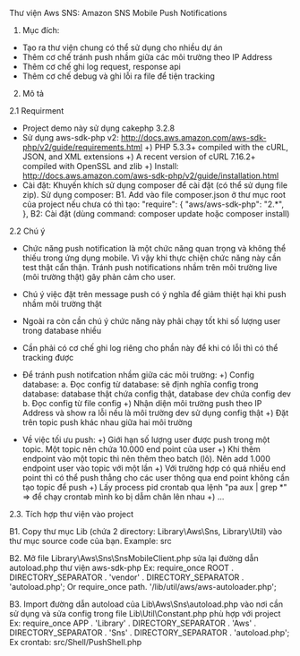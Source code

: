 Thư viện Aws SNS: Amazon SNS Mobile Push Notifications

1. Mục đích: 
- Tạo ra thư viện chung có thể sử dụng cho nhiều dự án
- Thêm cơ chế tránh push nhầm giữa các môi trường theo IP Address
- Thêm cơ chế ghi log request, response api
- Thêm cơ chế debug và ghi lỗi ra file để tiện tracking

2. Mô tả

2.1 Requirment
- Project demo này sử dụng cakephp 3.2.8
- Sử dụng aws-sdk-php v2: http://docs.aws.amazon.com/aws-sdk-php/v2/guide/requirements.html
+) PHP 5.3.3+ compiled with the cURL, JSON, and XML extensions
+) A recent version of cURL 7.16.2+ compiled with OpenSSL and zlib
+) Install: http://docs.aws.amazon.com/aws-sdk-php/v2/guide/installation.html
- Cài đặt: Khuyến khích sử dụng composer để cài đặt (có thể sử dụng file zip).
Sử dụng composer:
B1. Add vào file composer.json ở thư mục root của project nếu chưa có thì tạo:
    "require": {
        "aws/aws-sdk-php": "2.*",
    },
B2: Cài đặt (dùng command: composer update hoặc composer install)

2.2 Chú ý
- Chức năng push notification là một chức năng quan trọng và không thể thiếu trong ứng dụng mobile. Vì vậy khi thực chiện chức năng này cần test thật cẩn thận. Tránh push notifications nhầm trên môi trường live (môi trường thật) gây phản cảm cho user.
- Chú ý việc đặt trên message push có ý nghĩa để giảm thiệt hại khi push nhầm môi trường thật
- Ngoài ra còn cần chú ý chức năng này phải chạy tốt khi số lượng user trong database nhiều
- Cần phải có cơ chế ghi log riêng cho phần này để khi có lỗi thì có thể tracking được
- Để tránh push notifcation nhầm giữa các môi trường:
+) Config database: 
a. Đọc config từ database: sẽ định nghĩa config trong database: database thật chứa config thật, database dev chứa config dev
b. Đọc config từ file config
+) Nhận diện môi trường push theo IP Address và show ra lỗi nếu là môi trường dev sử dụng config thật
+) Đặt trên topic push khác nhau giữa hai môi trường

- Về việc tối ưu push:
+) Giới hạn số lượng user được push trong một topic. Một topic nên chứa 10.000 end point của user
+) Khi thêm endpoint vào một topic thì nên thêm theo batch (lô). Nên add 1.000 endpoint user vào topic với một lần
+) Với trường hợp có quá nhiều end point thì có thể push thẳng cho các user thông qua end point không cần tạo topic để push
+) Lấy process pid crontab qua lệnh "pa aux | grep *" => để chạy crontab mình ko bị dẫm chân lên nhau
+) ...


2.3. Tích hợp thư viện vào project

B1. Copy thư mục Lib (chứa 2 directory: Library\Aws\Sns, Library\Util) vào thư mục source code của bạn. Example: src

B2. Mở file Library\Aws\Sns\SnsMobileClient.php sửa lại đường dẫn autoload.php thư viện aws-sdk-php
Ex: require_once ROOT . DIRECTORY_SEPARATOR . 'vendor' . DIRECTORY_SEPARATOR . 'autoload.php';
Or require_once path. '/lib/util/aws/aws-autoloader.php';

B3. Import đường dẫn autoload của Lib\Aws\Sns\autoload.php vào nơi cần sử dụng và sửa config trong file Lib\Util\Constant.php phù hợp với project
Ex: require_once APP . 'Library' . DIRECTORY_SEPARATOR . 'Aws' . DIRECTORY_SEPARATOR . 'Sns' . DIRECTORY_SEPARATOR . 'autoload.php';
Ex crontab: src/Shell/PushShell.php





